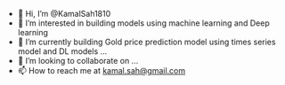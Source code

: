 - 👋 Hi, I’m @KamalSah1810
- 👀 I’m interested in building models using machine learning and Deep learning
- 🌱 I’m currently building Gold price prediction model using times series model and DL models ...
- 💞️ I’m looking to collaborate on ...
- 📫 How to reach me at kamal.sah@gmail.com

<!---
KamalSah1810/KamalSah1810 is a ✨ special ✨ repository because its `README.md` (this file) appears on your GitHub profile.
You can click the Preview link to take a look at your changes.
--->

